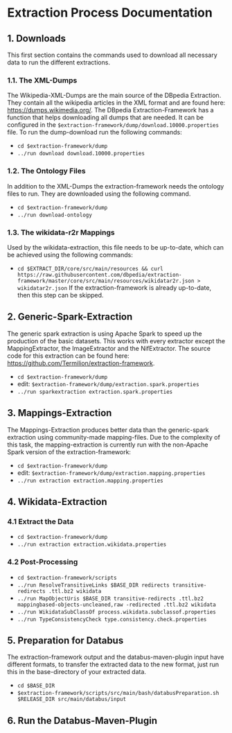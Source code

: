 # Extraction Process Documentation
## 1. Downloads
This first section contains the commands used to download all necessary data to run the different extractions.
### 1.1. The XML-Dumps
The Wikipedia-XML-Dumps are the main source of the DBpedia Extraction. They contain all the wikipedia articles in the XML format and are found here: https://dumps.wikimedia.org/.
The DBpedia Extraction-Framework has a function that helps downloading all dumps that are needed. It can be configured in the `$extraction-framework/dump/download.10000.properties` file. To run the dump-download run the following commands:
- `cd $extraction-framework/dump`
- `../run download download.10000.properties`
### 1.2. The Ontology Files
In addition to the XML-Dumps the extraction-framework needs the ontology files to run. They are downloaded using the following command.
- `cd $extraction-framework/dump`
- `../run download-ontology`
### 1.3. The wikidata-r2r Mappings
Used by the wikidata-extraction, this file needs to be up-to-date, which can be achieved using the following commands: 
- `cd $EXTRACT_DIR/core/src/main/resources && curl https://raw.githubusercontent.com/dbpedia/extraction-framework/master/core/src/main/resources/wikidatar2r.json > wikidatar2r.json`
If the extraction-framework is already up-to-date, then this step can be skipped.
## 2. Generic-Spark-Extraction
The generic spark extraction is using Apache Spark to speed up the production of the basic datasets. This works with every extractor except the MappingExtractor, the ImageExtractor and the NifExtractor. The source code for this extraction can be found here: https://github.com/Termilion/extraction-framework.
- `cd $extraction-framework/dump`
- edit: `$extraction-framework/dump/extraction.spark.properties`
- `../run sparkextraction extraction.spark.properties`

## 3. Mappings-Extraction 
The Mappings-Extraction produces better data than the generic-spark extraction using community-made mapping-files. Due to the complexity of this task, the mapping-extraction is currently run with the non-Apache Spark version of the extraction-framework:
- `cd $extraction-framework/dump`
- edit: `$extraction-framework/dump/extraction.mapping.properties`
- `../run extraction extraction.mapping.properties`

## 4. Wikidata-Extraction
### 4.1 Extract the Data
 - `cd $extraction-framework/dump`
 - `../run extraction extraction.wikidata.properties`
### 4.2 Post-Processing
- `cd $extraction-framework/scripts`
- `../run ResolveTransitiveLinks $BASE_DIR redirects transitive-redirects .ttl.bz2 wikidata`
- `../run MapObjectUris $BASE_DIR transitive-redirects .ttl.bz2 mappingbased-objects-uncleaned,raw -redirected .ttl.bz2 wikidata`
- `../run WikidataSubClassOf process.wikidata.subclassof.properties`
- `../run TypeConsistencyCheck type.consistency.check.properties`

## 5. Preparation for Databus
The extraction-framework output and the databus-maven-plugin input have different formats, to transfer the extracted data to the new format, just run this in the base-directory of your extracted data.
- `cd $BASE_DIR`
- `$extraction-framework/scripts/src/main/bash/databusPreparation.sh $RELEASE_DIR src/main/databus/input`

## 6. Run the Databus-Maven-Plugin
